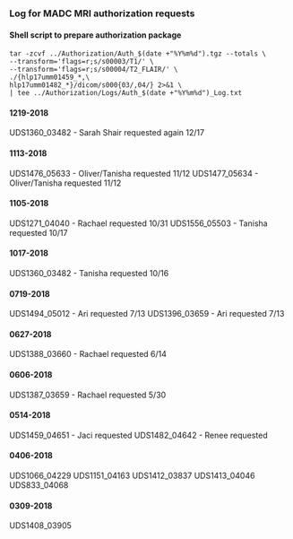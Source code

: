 ### Log for MADC MRI authorization requests

#### Shell script to prepare authorization package
```shell
tar -zcvf ../Authorization/Auth_$(date +"%Y%m%d").tgz --totals \
--transform='flags=r;s/s00003/T1/' \
--transform='flags=r;s/s00004/T2_FLAIR/' \
./{hlp17umm01459_*,\
hlp17umm01482_*}/dicom/s000{03/,04/} 2>&1 \
| tee ../Authorization/Logs/Auth_$(date +"%Y%m%d")_Log.txt
```
#### 1219-2018
UDS1360_03482 - Sarah Shair requested again 12/17

#### 1113-2018
UDS1476_05633 - Oliver/Tanisha requested 11/12
UDS1477_05634 - Oliver/Tanisha requested 11/12

#### 1105-2018
UDS1271_04040 - Rachael requested 10/31
UDS1556_05503 - Tanisha requested 10/17

#### 1017-2018
UDS1360_03482 - Tanisha requested 10/16

#### 0719-2018
UDS1494_05012 - Ari requested 7/13
UDS1396_03659 - Ari requested 7/13

#### 0627-2018
UDS1388_03660 - Rachael requested 6/14

#### 0606-2018
UDS1387_03659 - Rachael requested 5/30

#### 0514-2018
UDS1459_04651 - Jaci requested
UDS1482_04642 - Renee requested

#### 0406-2018
UDS1066_04229
UDS1151_04163
UDS1412_03837
UDS1413_04046
UDS833_04068

#### 0309-2018
UDS1408_03905
